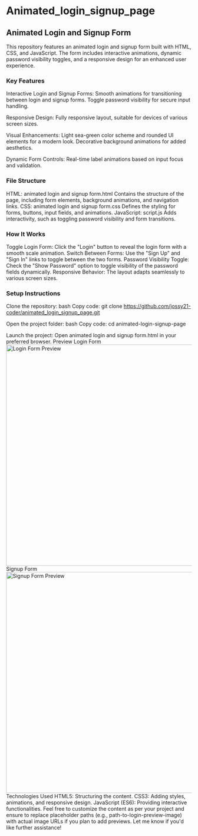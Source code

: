 # Animated_login_signup_page

## Animated Login and Signup Form
This repository features an animated login and signup form built with HTML, CSS, and JavaScript. The form includes interactive animations, dynamic password visibility toggles, and a responsive design for an enhanced user experience.

### Key Features
Interactive Login and Signup Forms:
Smooth animations for transitioning between login and signup forms.
Toggle password visibility for secure input handling.

Responsive Design:
Fully responsive layout, suitable for devices of various screen sizes.

Visual Enhancements:
Light sea-green color scheme and rounded UI elements for a modern look.
Decorative background animations for added aesthetics.

Dynamic Form Controls:
Real-time label animations based on input focus and validation.

### File Structure
HTML: animated login and signup form.html
Contains the structure of the page, including form elements, background animations, and navigation links.
CSS: animated login and signup form.css
Defines the styling for forms, buttons, input fields, and animations.
JavaScript: script.js
Adds interactivity, such as toggling password visibility and form transitions.

### How It Works
Toggle Login Form:
Click the "Login" button to reveal the login form with a smooth scale animation.
Switch Between Forms:
Use the "Sign Up" and "Sign In" links to toggle between the two forms.
Password Visibility Toggle:
Check the "Show Password" option to toggle visibility of the password fields dynamically.
Responsive Behavior:
The layout adapts seamlessly to various screen sizes.

### Setup Instructions
Clone the repository:
bash
Copy code: git clone https://github.com/jossy21-coder/animated_login_signup_page.git

Open the project folder:
bash
Copy code: cd animated-login-signup-page

Launch the project:
Open animated login and signup form.html in your preferred browser.
Preview
Login Form
<img src="path-to-login-preview-image" alt="Login Form Preview" width="600"/>
Signup Form
<img src="path-to-signup-preview-image" alt="Signup Form Preview" width="600"/>
Technologies Used
HTML5: Structuring the content.
CSS3: Adding styles, animations, and responsive design.
JavaScript (ES6): Providing interactive functionalities.
Feel free to customize the content as per your project and ensure to replace placeholder paths (e.g., path-to-login-preview-image) with actual image URLs if you plan to add previews. Let me know if you'd like further assistance!
